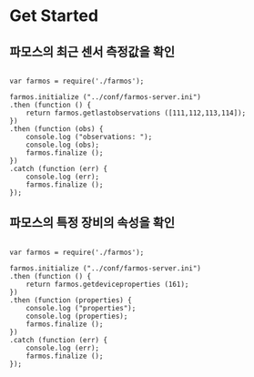 Get Started
===========
## 파모스의 최근 센서 측정값을 확인
<pre><code>
var farmos = require('./farmos');

farmos.initialize ("../conf/farmos-server.ini")
.then (function () {
    return farmos.getlastobservations ([111,112,113,114]);
})
.then (function (obs) {
    console.log ("observations: ");
    console.log (obs);
    farmos.finalize ();
})
.catch (function (err) {
    console.log (err);
    farmos.finalize ();
});
</code></pre>

## 파모스의 특정 장비의 속성을 확인
<pre><code>
var farmos = require('./farmos');

farmos.initialize ("../conf/farmos-server.ini")
.then (function () {
    return farmos.getdeviceproperties (161);
})
.then (function (properties) {
    console.log ("properties");
    console.log (properties);
    farmos.finalize ();
})
.catch (function (err) {
    console.log (err);
    farmos.finalize ();
});
</code></pre>
